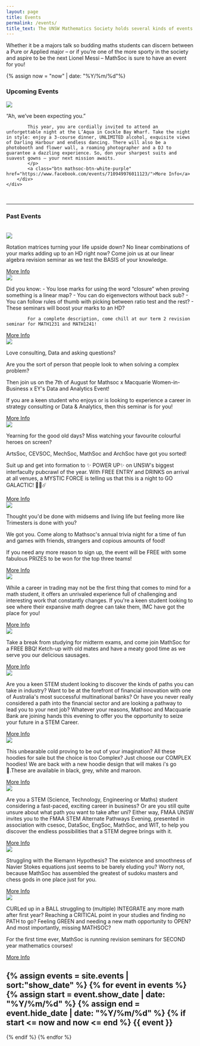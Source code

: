 ```yaml
---
layout: page
title: Events
permalink: /events/
title_text: The UNSW Mathematics Society holds several kinds of events that aim to include everyone in the society.
---
```


Whether it be a majors talk so budding maths students can discern between a Pure or Applied major – or if you’re one of the more sporty in the society and aspire to be the next Lionel Messi – MathSoc is sure to have an event for you!

{% assign now = "now" | date: "%Y/%m/%d"%}

### Upcoming Events
<div class="flex-container">
    <div class="events-container">
        <img class="events-pic" src="{{ site.images }}/Events/Ball.png">
        <div>
            <p>“Ah, we’ve been expecting you.”

            This year, you are cordially invited to attend an unforgettable night at the L’Aqua in Cockle Bay Wharf. Take the night in style: enjoy a 3-course dinner, UNLIMITED alcohol, exquisite views of Darling Harbour and endless dancing. There will also be a photobooth and flower wall, a roaming photographer and a DJ to guarantee a dazzling experience. So, don your sharpest suits and suavest gowns – your next mission awaits.            
            </p>
            <a class="btn mathsoc-btn-white-purple" href="https://www.facebook.com/events/710949976011123/">More Info</a>
        </div>
    </div>
</div>

<br>

_____________________

### Past Events
<br>
<div class="flex-container">
    <div class="events-container">
        <img class="events-pic" src="{{ site.images }}/Events/MATH25601.png">
        <div>
            <p>Rotation matrices turning your life upside down? No linear combinations of your marks adding up to an HD right now? Come join us at our linear algebra revision seminar as we test the BASIS of your knowledge.           
            </p>
            <a class="btn mathsoc-btn-white-purple" href="https://www.facebook.com/events/397235400922466/">More Info</a>
        </div>
    </div>
    <div class="events-container">
        <img class="events-pic" src="{{ site.images }}/Events/MATH12341.png">
        <div>
            <p>
            Did you know:
            - You lose marks for using the word “closure” when proving something is a linear map?
            - You can do eigenvectors without back sub?
            - You can follow rules of thumb with picking between ratio test and the rest?
            - These seminars will boost your marks to an HD?

            For a complete description, come chill at our term 2 revision seminar for MATH1231 and MATH1241!
</p>
            <a class="btn mathsoc-btn-white-purple" href="{{ site.baseurl }}/join/">More Info</a>
        </div>
    </div>
    <div class="events-container">
        <img class="events-pic" src="{{ site.images }}/Events/EY_Analytics.png">
        <div>
            <p>Love consulting, Data and asking questions?

Are you the sort of person that people look to when solving a complex problem?

Then join us on the 7th of August for Mathsoc x Macquarie Women-in-Business x EY's Data and Analytics Event!

If you are a keen student who enjoys or is looking to experience a career in strategy consulting or Data & Analytics, then this seminar is for you!            
            </p>
            <a class="btn mathsoc-btn-white-purple" href="https://www.facebook.com/events/453369988576987/">More Info</a>
        </div>
    </div>
    <div class="events-container">
        <img class="events-pic" src="{{ site.images }}/Events/Pubcrawl.jpg">
        <div>
            <p>Yearning for the good old days? Miss watching your favourite colourful heroes on screen?

ArtsSoc, CEVSOC, MechSoc, MathSoc and ArchSoc have got you sorted!  

Suit up and get into formation to ✨ POWER UP✨ on UNSW's biggest interfaculty pubcrawl of the year. With FREE ENTRY and DRINKS on arrival at all venues, a MYSTIC FORCE is telling us that this is a night to GO GALACTIC! 🍻🌌☄️         
</p>
            <a class="btn mathsoc-btn-white-purple" href="https://www.facebook.com/events/1321595847994794/">More Info</a>
        </div>
    </div>
        <div class="events-container">
        <img class="events-pic" src="{{ site.images }}/Events/Trivia.png">
        <div>
            <p>Thought you'd be done with midsems and living life but feeling more like Trimesters is done with you?

We got you. Come along to Mathsoc's annual trivia night for a time of fun and games with friends, strangers and copious amounts of food!

If you need any more reason to sign up, the event will be FREE with some fabulous PRIZES to be won for the top three teams!      
</p>
            <a class="btn mathsoc-btn-white-purple" href="https://www.facebook.com/events/2370907999838564/">More Info</a>
        </div>
    </div>
            <div class="events-container">
        <img class="events-pic" src="{{ site.images }}/Events/IMC_Trading.png">
        <div>
            <p>While a career in trading may not be the first thing that comes to mind for a math student, it offers an unrivaled experience full of challenging and interesting work that constantly changes.
If you're a keen student looking to see where their expansive math degree can take them, IMC have got the place for you!   
</p>
            <a class="btn mathsoc-btn-white-purple" href="https://www.facebook.com/events/322659288642026/">More Info</a>
        </div>
    </div>
    <div class="events-container">
        <img class="events-pic" src="{{ site.images }}/Events/Sausage.png">
        <div>
            <p>
Take a break from studying for midterm exams, and come join MathSoc for a FREE BBQ! Ketch-up with old mates and have a meaty good time as we serve you our delicious sausages.
</p>
            <a class="btn mathsoc-btn-white-purple" href="https://www.facebook.com/events/467378877388201/">More Info</a>
        </div>
    </div>
    <div class="events-container">
        <img class="events-pic" src="{{ site.images }}/Events/STEM_Macquarie.png">
        <div>
            <p>
Are you a keen STEM student looking to discover the kinds of paths you can take in industry? Want to be at the forefront of financial innovation with one of Australia's most successful multinational banks? Or have you never really considered a path into the financial sector and are looking a pathway to lead you to your next job? Whatever your reasons, Mathsoc and Macquarie Bank are joining hands this evening to offer you the opportunity to seize your future in a STEM Career.
</p>
            <a class="btn mathsoc-btn-white-purple" href="https://www.facebook.com/events/2063513330438249/">More Info</a>
        </div>
    </div>
    <div class="events-container">
        <img class="events-pic" src="{{ site.images }}/Events/Hoodies.jpg">
        <div>
            <p>
This unbearable cold proving to be out of your imagination? All these hoodies for sale but the choice is too Complex? Just choose our COMPLEX hoodies! We are back with a new hoodie design that will makes i's go 👀.These are available in black, grey, white and maroon. 
</p>
            <a class="btn mathsoc-btn-white-purple" href="https://www.facebook.com/events/341424543424488/">More Info</a>
        </div>
    </div>
    <div class="events-container">
        <img class="events-pic" src="{{ site.images }}/Events/STEM_FMAA.jpg">
        <div>
            <p>
Are you a STEM (Science, Technology, Engineering or Maths) student considering a fast-paced, exciting career in business? Or are you still quite unsure about what path you want to take after uni? Either way, FMAA UNSW invites you to the FMAA STEM Alternate Pathways Evening, presented in association with csesoc, DataSoc, EngSoc, MathSoc, and WIT, to help you discover the endless possibilities that a STEM degree brings with it.
</p>
            <a class="btn mathsoc-btn-white-purple" href="https://www.facebook.com/events/2282740158633986/">More Info</a>
        </div>
    </div>
    <div class="events-container">
        <img class="events-pic" src="{{ site.images }}/Events/MATH11341.png">
        <div>
            <p>
Struggling with the Riemann Hypothesis? The existence and smoothness of Navier Stokes equations just seems to be barely eluding you? Worry not, because MathSoc has assembled the greatest of sudoku masters and chess gods in one place just for you. 
</p>
            <a class="btn mathsoc-btn-white-purple" href="https://www.facebook.com/events/266993567539817/">More Info</a>
        </div>
    </div>
    <div class="events-container">
        <img class="events-pic" src="{{ site.images }}/Events/MATH20111.png">
        <div>
            <p>
CURLed up in a BALL struggling to (multiple) INTEGRATE any more math after first year? Reaching a CRITICAL point in your studies and finding no PATH to go? Feeling GREEN and needing a new math opportunity to OPEN? And most importantly, missing MATHSOC?

For the first time ever, MathSoc is running revision seminars for SECOND year mathematics courses!
</p>
            <a class="btn mathsoc-btn-white-purple" href="https://www.facebook.com/events/281336312750931/">More Info</a>
        </div>
    </div>
</div>


<!-- Oct 4 - <a href="https://www.facebook.com/events/710949976011123/">UNSW MathSoc x WIT x DataSoc x WIS Ball</a>

Aug 12/13 - <a href="https://www.facebook.com/events/397235400922466/">Math2501 / Math2601 Revision Seminars</a>

Aug 9 - <a href="https://www.facebook.com/events/338634147084270/">Math1231 / Math1241 Revision Seminars</a>

Aug 7 - <a href="https://www.facebook.com/events/453369988576987/">Data and Analytics with Ernst & Young</a>

Aug 2 - <a href="https://www.facebook.com/events/1321595847994794/">Interfaculty Power Rangers Pub Crawl</a>

Jul 30 - <a href="https://www.facebook.com/events/2370907999838564/">UNSW MathSoc Trivia Night</a>

Jul 23 - <a href="https://www.facebook.com/events/322659288642026/">MathSoc and IMC Present: Careers in Trading</a>

Jul 18 - <a href="https://www.facebook.com/events/467378877388201/">MathSoc Presents: Free Sausage Sizzle</a>

Jul 03 - <a href="https://www.facebook.com/events/2063513330438249/">MathSoc & Macquarie Presents: STEM Career Pathways at Macquarie</a>

Jun 28 - <a href="https://www.facebook.com/events/341424543424488/">UNSW MathSoc Presents: 2019 Hoodies (early bird)</a>

Jun 26 - <a href="https://www.facebook.com/events/2282740158633986/">STEM Alternate Pathways Evening</a>

Apr 30 - <a href="https://www.facebook.com/events/266993567539817/">MathSoc Presents: Math1131/1141 Revision Seminar</a>

Apr 26 - <a href="https://www.facebook.com/events/281336312750931/">MathSoc Presents: Math2011/2111 Revision Seminar</a> -->


{% assign events = site.events | sort:"show_date" %}
{% for event in events %}
{% assign start = event.show_date | date: "%Y/%m/%d" %}
{% assign end = event.hide_date | date: "%Y/%m/%d" %}
{% if start <= now and now <= end %}
{{ event }}
----------------------------------------------------------
{% endif %}
{% endfor %}


<!-- TODO better information about events, slideshow? -->